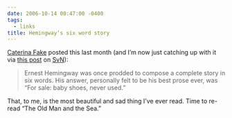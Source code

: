 ```yaml
---
date: 2006-10-14 00:47:00 -0400
tags:
  - links
title: Hemingway’s six word story
---
```


[Caterina Fake](http://www.caterina.net/) posted this last month (and I’m now just catching up with it via [this post](http://37signals.com/svn/archives2/sunspots_the_bubble_dome_edition.php) on [SvN](http://37signals.com/svn/)):

> Ernest Hemingway was once prodded to compose a complete story in six words. His answer, personally felt to be his best prose ever, was “For sale: baby shoes, never used.”

That, to me, is the most beautiful and sad thing I’ve ever read. Time to re-read “The Old Man and the Sea.”